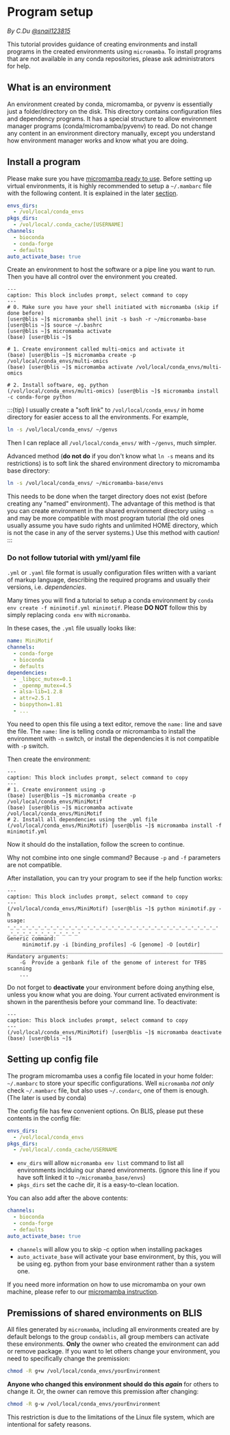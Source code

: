# Program setup

*By C.Du [@snail123815](https://github.com/snail123815)*

This tutorial provides guidance of creating environments and install programs in the created environments using `micromamba`. To install programs that are not available in any conda repositories, please ask administrators for help.

## What is an environment

An environment created by conda, micromamba, or pyvenv is essentially just a folder/directory on the disk. This directory contains configuration files and dependency programs. It has a special structure to allow environment manager programs (conda/micromamba/pyvenv) to read. Do not change any content in an environment directory manually, except you understand how environment manager works and know what you are doing.

## Install a program

Please make sure you have [micromamba ready to use](./Execute%20programs.md#prepare-micromamba). Before setting up virtual environments, it is highly recommended to setup a `~/.mambarc` file with the following content. It is explained in the later [section](#setting-up-config-file).

```YAML
envs_dirs:
  - /vol/local/conda_envs
pkgs_dirs:
  - /vol/local/.conda_cache/[USERNAME]
channels:
  - bioconda
  - conda-forge
  - defaults
auto_activate_base: true
```

Create an environment to host the software or a pipe line you want to run. Then you have all control over the environment you created.

```{code-block} shell
---
caption: This block includes prompt, select command to copy
---
# 0. Make sure you have your shell initiated with micromamba (skip if done before)
[user@blis ~]$ micromamba shell init -s bash -r ~/micromamba-base
[user@blis ~]$ source ~/.bashrc
[user@blis ~]$ micromamba activate
(base) [user@blis ~]$

# 1. Create environment called multi-omics and activate it
(base) [user@blis ~]$ micromamba create -p /vol/local/conda_envs/multi-omics
(base) [user@blis ~]$ micromamba activate /vol/local/conda_envs/multi-omics

# 2. Install software, eg. python
(/vol/local/conda_envs/multi-omics) [user@blis ~]$ micromamba install -c conda-forge python
```

:::{tip}
I usually create a "soft link" to `/vol/local/conda_envs/` in home directory for easier access to all the environments. For example,

```sh
ln -s /vol/local/conda_envs/ ~/genvs
```

Then I can replace all `/vol/local/conda_envs/` with `~/genvs`, much simpler.

Advanced method (**do not do** if you don't know what `ln -s` means and its restrictions) is to soft link the shared environment directory to micromamba base directory:

```sh
ln -s /vol/local/conda_envs/ ~/micromamba-base/envs
```

This needs to be done when the target directory does not exist (before creating any "named" environment). The advantage of this method is that you can create environment in the shared environment directory using `-n` and may be more compatible with most program tutorial (the old ones usually assume you have sudo rights and unlimited HOME directory, which is not the case in any of the server systems.) Use this method with caution!
:::

### Do not follow tutorial with yml/yaml file

`.yml` or `.yaml` file format is usually configuration files written with a variant of markup language, describing the required programs and usually their versions, i.e. *dependencies*.

Many times you will find a tutorial to setup a conda environment by `conda env create -f minimotif.yml minimotif`. Please **DO NOT** follow this by simply replacing `conda env` with `micromamba`.

In these cases, the `.yml` file usually looks like:

```YAML
name: MiniMotif
channels:
  - conda-forge
  - bioconda
  - defaults
dependencies:
  - _libgcc_mutex=0.1
  - _openmp_mutex=4.5
  - alsa-lib=1.2.8
  - attr=2.5.1
  - biopython=1.81
  - ...
```

You need to open this file using a text editor, remove the `name:` line and save the file. The `name:` line is telling conda or micromamba to install the environment with `-n` switch, or install the dependencies it is not compatible with `-p` switch.

Then create the environment:

```{code-block} shell
---
caption: This block includes prompt, select command to copy
---
# 1. Create environment using -p
(base) [user@blis ~]$ micromamba create -p /vol/local/conda_envs/MiniMotif
(base) [user@blis ~]$ micromamba activate /vol/local/conda_envs/MiniMotif
# 2. Install all dependencies using the .yml file
(/vol/local/conda_envs/MiniMotif) [user@blis ~]$ micromamba install -f minimotif.yml
```

Now it should do the installation, follow the screen to continue.

Why not combine into one single command? Because `-p` and `-f` parameters are not compatible.

After installation, you can try your program to see if the help function works:

```{code-block} shell
---
caption: This block includes prompt, select command to copy
---
(/vol/local/conda_envs/MiniMotif) [user@blis ~]$ python minimotif.py -h
usage:
-_-_-_-_-_-_-_-_-_-_-_-_-_-_-_-_-_-_-_-_-_-_-_-_-_-_-_-_-_-_-_-_-_-_-_-_-_-_-_-_-_-_-_-_-_-_-
Generic command:
     minimotif.py -i [binding_profiles] -G [genome] -O [outdir]
_____________________________________________________________________________________________
Mandatory arguments:
    -G  Provide a genbank file of the genome of interest for TFBS scanning
    ...
```

Do not forget to **deactivate** your environment before doing anything else, unless you know what you are doing. Your current activated environment is shown in the parenthesis before your command line. To deactivate:

```{code-block} shell
---
caption: This block includes prompt, select command to copy
---
(/vol/local/conda_envs/MiniMotif) [user@blis ~]$ micromamba deactivate
(base) [user@blis ~]$
```

## Setting up config file

The program micromamba uses a config file located in your home folder: `~/.mambarc` to store your specific configurations. Well `micromamba` *not only* check `~/.mambarc` file, but also uses `~/.condarc`, one of them is enough. (The later is used by conda)

The config file has few convenient options. On BLIS, please put these contents in the config file:

```YAML
envs_dirs:
  - /vol/local/conda_envs
pkgs_dirs:
  - /vol/local/.conda_cache/USERNAME
```

- `env_dirs` will allow `micromamba env list` command to list all environments inclduing our shared environments. (ignore this line if you have soft linked it to `~/micromamba_base/envs`)
- `pkgs_dirs` set the cache dir, it is a easy-to-clean location.

You can also add after the above contents:

```YAML
channels:
  - bioconda
  - conda-forge
  - defaults
auto_activate_base: true
```

- `channels` will allow you to skip -c option when installing packages
- `auto_activate_base` will activate your base environment, by this, you will be using eg. python from your base environment rather than a system one.

If you need more information on how to use micromamba on your own machine, please refer to our [micromamba instruction](../basic_tools/micromamba.md).

## Premissions of shared environments on BLIS

All files generated by `micromamba`, including all environments created are by default belongs to the group `condablis`, all group members can activate these environments. **Only** the owner who created the environment can add or remove package. If you want to let others change your environment, you need to specifically change the premission:

```sh
chmod -R g+w /vol/local/conda_envs/yourEnvironment
```

**Anyone who changed this environment should do this *again*** for others to change it. Or, the owner can remove this premission after changing:

```sh
chmod -R g-w /vol/local/conda_envs/yourEnvironment
```

This restriction is due to the limitations of the Linux file system, which are intentional for safety reasons.
